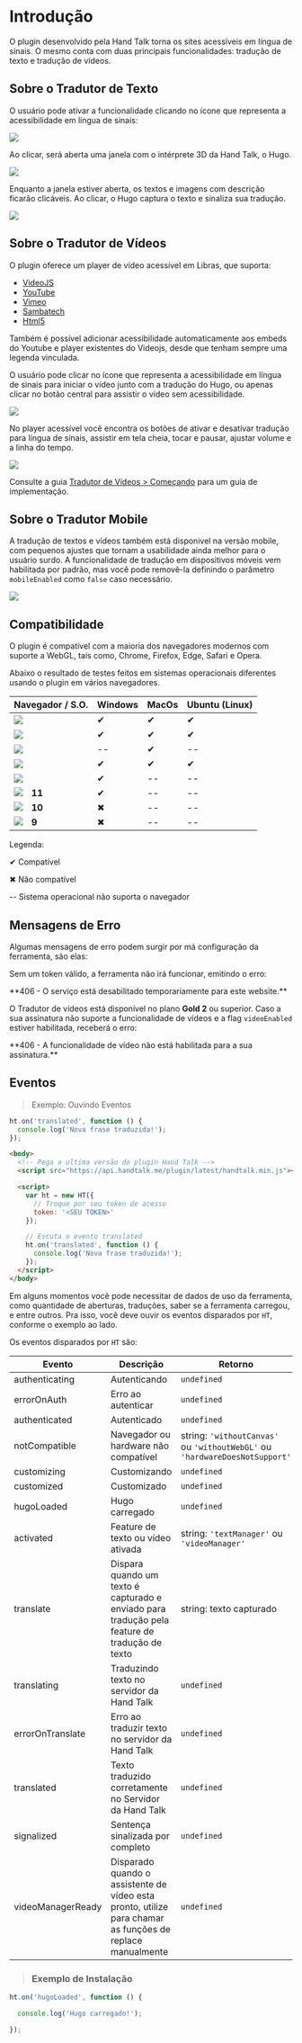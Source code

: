# Introdução

O plugin desenvolvido pela Hand Talk torna os sites acessíveis em língua de sinais. O mesmo conta com duas principais funcionalidades: tradução de texto e tradução de vídeos.


## Sobre o Tradutor de Texto

O usuário pode ativar a funcionalidade clicando no ícone que representa a acessibilidade em língua de sinais:

![](images/screenshoots/tradutor-de-sites.png)

Ao clicar, será aberta uma janela com o intérprete 3D da Hand Talk, o Hugo.
  
![](images/screenshoots/tradutor-de-sites-2.png)

Enquanto a janela estiver aberta, os textos e imagens com descrição ficarão clicáveis. Ao clicar, o Hugo captura o texto e sinaliza sua tradução.

![](images/screenshoots/tradutor-de-sites-3.png)

## Sobre o Tradutor de Vídeos

O plugin oferece um player de vídeo acessível em Libras, que suporta:

- [VideoJS](https://videojs.com)
- [YouTube](https://www.youtube.com/)
- [Vimeo](https://vimeo.com/pt-br/)
- [Sambatech](https://www.sambatech.com.br/)
- [Html5](https://www.w3schools.com/htmL/html5_video.asp)

Também é possível adicionar acessibilidade automaticamente aos embeds do Youtube e player existentes do Videojs, desde que tenham sempre uma legenda vinculada.

O usuário pode clicar no ícone que representa a acessibilidade em língua de sinais para iniciar o vídeo junto com a tradução do Hugo, ou apenas clicar no botão central para assistir o vídeo sem acessibilidade.

![](images/screenshoots/tradutor-de-videos.png)

No player acessível você encontra os botões de ativar e desativar tradução para língua de sinais, assistir em tela cheia, tocar e pausar, ajustar volume e a linha do tempo.

![](images/screenshoots/tradutor-de-videos-2.png)

Consulte a guia [Tradutor de Vídeos > Começando](index.html?html#come-ando14) para um guia de implementação.

## Sobre o Tradutor Mobile

A tradução de textos e vídeos também está disponivel na versão mobile, com pequenos ajustes que tornam a usabilidade ainda melhor para o usuário surdo.
A funcionalidade de tradução em dispositivos móveis vem habilitada por padrão, mas você pode removê-la definindo o parâmetro `mobileEnabled` como `false` caso necessário.

![](images/screenshoots/tradutor-mobile.jpg)

## Compatibilidade

O plugin é compatível com a maioria dos navegadores modernos com suporte a WebGL, tais como, Chrome, Firefox, Edge, Safari e Opera.

Abaixo o resultado de testes feitos em sistemas operacionais diferentes usando o plugin em vários navegadores.

| Navegador / S.O.     | Windows | MacOs | Ubuntu (Linux) |
| -------------------- | ------- | ----- | -------------- |
|![](images/icons/chrome.png)    | ✔       | ✔     | ✔             |
|![](images/icons/firefox.png)    | ✔       | ✔     | ✔             |
|![](images/icons/opera.png)    | --      | ✔     | --             |
|![](images/icons/safari.png)   | ✔       | ✔     | ✔             |
|![](images/icons/edge.png)   | ✔       | --    | --             |
|![](images/icons/internet-explorer.png)<span style="margin-left: 15px;">**11**</span>   | ✔       | --    | --             |
|![](images/icons/internet-explorer.png)<span style="margin-left: 15px;">**10**</span>   | ✖       | --    | --             |
|![](images/icons/internet-explorer.png)<span style="margin-left: 15px;">**9**</span>  | ✖       | --    | --             |
  
Legenda:

✔ Compatível

✖ Não compatível

-- Sistema operacional não suporta o navegador

## Mensagens de Erro

Algumas mensagens de erro podem surgir por má configuração da ferramenta, são elas:

Sem um token válido, a ferramenta não irá funcionar, emitindo o erro:

<aside class="warning">
**406 - O serviço está desabilitado temporariamente para este website.**
</aside>

O Tradutor de vídeos está disponível no plano **Gold 2** ou superior. Caso a sua assinatura não suporte a funcionalidade de vídeos e a flag `videoEnabled` estiver habilitada, receberá o erro:

<aside class="warning">
**406 - A funcionalidade de vídeo não está habilitada para a sua assinatura.**
</aside>

## Eventos

> Exemplo: Ouvindo Eventos

```javascript
ht.on('translated', function () {
  console.log('Nova frase traduzida!');
});
```

```html
<body>
  <!-- Pega a ultima versão do plugin Hand Talk -->
  <script src="https://api.handtalk.me/plugin/latest/handtalk.min.js"></script>

  <script>
    var ht = new HT({
      // Troque por seu token de acesso
      token: '<SEU TOKEN>'
    });

    // Escuta o evento translated
    ht.on('translated', function () {
      console.log('Nova frase traduzida!');
    });
  </script>
</body>
```

Em alguns momentos você pode necessitar de dados de uso da ferramenta, como quantidade de aberturas, traduções, saber se a ferramenta carregou, e entre outros.
Pra isso, você deve ouvir os eventos disparados por `HT`, conforme o exemplo ao lado.

Os eventos disparados por `HT` são:

| Evento | Descrição | Retorno |
|---|---|---|
| authenticating | Autenticando | ```undefined``` |
| errorOnAuth | Erro ao autenticar | ```undefined``` |
| authenticated | Autenticado | ```undefined``` |
| notCompatible | Navegador ou hardware não compatível | string: ```'withoutCanvas'``` ou ```'withoutWebGL'``` ou ```'hardwareDoesNotSupport'``` |
| customizing | Customizando | ```undefined``` |
| customized | Customizado | ```undefined``` |
| hugoLoaded | Hugo carregado | ```undefined``` |
| activated | Feature de texto ou vídeo ativada | string: ```'textManager'``` ou ```'videoManager'``` |
| translate | Dispara quando um texto é capturado e enviado para tradução pela feature de tradução de texto | string: texto capturado |
| translating | Traduzindo texto no servidor da Hand Talk | ```undefined``` |
| errorOnTranslate | Erro ao traduzir texto no servidor da Hand Talk | ```undefined``` |
| translated | Texto traduzido corretamente no Servidor da Hand Talk | ```undefined``` |
| signalized | Sentença sinalizada por completo | ```undefined``` |
| videoManagerReady | Disparado quando o assistente de vídeo esta pronto, utilize para chamar as funções de replace manualmente | ```undefined``` |

> ### Exemplo de Instalação

```javascript
ht.on('hugoLoaded', function () {

  console.log('Hugo carregado!');

});
```
